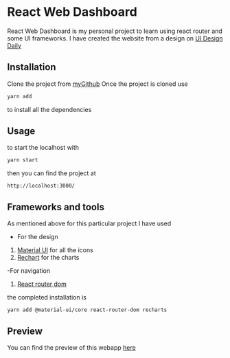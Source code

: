 # React Web Dashboard

React Web Dashboard is my personal project to learn using react router and some UI frameworks. I have created the website from a design on [UI Design Daily](https://www.uidesigndaily.com/posts/studio-app-dashboard-ui-design-day-1333)

## Installation

Clone the project from [myGithub](https://github.com/JacquesN16/Dashboard-ReactJS.git)
Once the project is cloned use

```bash
yarn add
```

to install all the dependencies

## Usage
to start the localhost with 
```javascript
yarn start
```
then you can find the project at

```
http://localhost:3000/
```

## Frameworks and tools
As mentioned above for this particular project I have used
- For the design
1. [Material UI](https://material-ui.com/) for all the icons 
2. [Rechart](https://recharts.org) for the charts

-For navigation 
1. [React router dom](https://reactrouter.com/) 

the completed installation is

```
yarn add @material-ui/core react-router-dom recharts
```
## Preview

You can find the preview of this webapp [here]()
